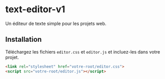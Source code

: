 # text-editor-v1

Un éditeur de texte simple pour les projets web.

## Installation

Téléchargez les fichiers `editor.css` et `editor.js` et incluez-les dans votre projet.

```html
<link rel="stylesheet" href="votre-root/editor.css">
<script src="votre-root/editor.js"></script>
